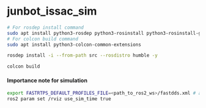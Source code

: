 # junbot_issac_sim

```bash
# For rosdep install command
sudo apt install python3-rosdep python3-rosinstall python3-rosinstall-generator python3-wstool build-essential
# For colcon build command
sudo apt install python3-colcon-common-extensions

rosdep install -i --from-path src --rosdistro humble -y

colcon build
```

#### Importance note for simulation

```bash
export FASTRTPS_DEFAULT_PROFILES_FILE=<path_to_ros2_ws>/fastdds.xml # add this to extra param in Isaac Sim when start 
ros2 param set /rviz use_sim_time true
```



